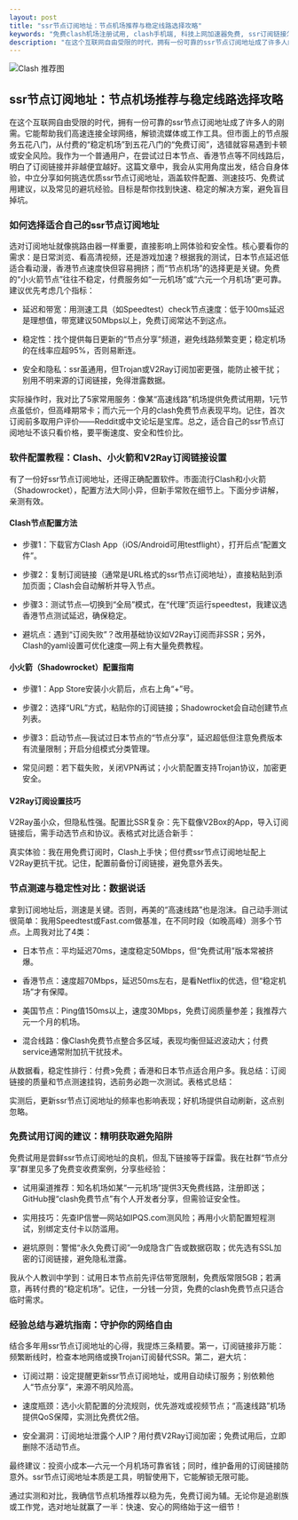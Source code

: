 ```yaml
---
layout: post
title: "ssr节点订阅地址：节点机场推荐与稳定线路选择攻略"
keywords: "免费clash机场注册试用, clash手机端, 科技上网加速器免费, ssr订阅链接怎么用, 免费节点机场订阅"
description: "在这个互联网自由受限的时代，拥有一份可靠的ssr节点订阅地址成了许多人的刚需。它能帮助我们高速连接全球网络，解锁流媒体或工作工具。但市面上的节点服务五花八门，从付费的“稳定机场”到五花八门的“免费订阅”，选错就容易遇到卡顿或安全风险。我作为一个普通用户，在尝试过日本节点、香港节点等不同线路后，明白了订阅链接并非越便宜越好。这篇文章中，我会从实用角度出发，结合自身体验，中立分享如何挑选优质ssr节点订阅地址，涵盖软件配置、测速技巧、免费试用建议，以及常见的避坑经验。目标是帮你找到快速、稳定的解决方案，避免盲目掉坑。"
---
```


![Clash 推荐图](https://clashjd.github.io/assets/img/付费小火箭机场推荐.png)

## ssr节点订阅地址：节点机场推荐与稳定线路选择攻略

在这个互联网自由受限的时代，拥有一份可靠的ssr节点订阅地址成了许多人的刚需。它能帮助我们高速连接全球网络，解锁流媒体或工作工具。但市面上的节点服务五花八门，从付费的“稳定机场”到五花八门的“免费订阅”，选错就容易遇到卡顿或安全风险。我作为一个普通用户，在尝试过日本节点、香港节点等不同线路后，明白了订阅链接并非越便宜越好。这篇文章中，我会从实用角度出发，结合自身体验，中立分享如何挑选优质ssr节点订阅地址，涵盖软件配置、测速技巧、免费试用建议，以及常见的避坑经验。目标是帮你找到快速、稳定的解决方案，避免盲目掉坑。

### 如何选择适合自己的ssr节点订阅地址

选对订阅地址就像挑路由器一样重要，直接影响上网体验和安全性。核心要看你的需求：是日常浏览、看高清视频，还是游戏加速？根据我的测试，日本节点延迟低适合看动漫，香港节点速度快但容易拥挤；而“节点机场”的选择更是关键。免费的“小火箭节点”往往不稳定，付费服务如“一元机场”或“六元一个月机场”更可靠。建议优先考虑几个指标：

- 延迟和带宽：用测速工具（如Speedtest）check节点速度：低于100ms延迟是理想值，带宽建议50Mbps以上，免费订阅常达不到这点。

- 稳定性：找个提供每日更新的“节点分享”频道，避免线路频繁变更；稳定机场的在线率应超95%，否则易断连。

- 安全和隐私：ssr虽通用，但Trojan或V2Ray订阅加密更强，能防止被干扰；别用不明来源的订阅链接，免得泄露数据。

实际操作时，我对比了5家常用服务：像某“高速线路”机场提供免费试用期，1元节点虽低价，但高峰期常卡；而六元一个月的clash免费节点表现平均。记住，首次订阅前多取用户评价——Reddit或中文论坛是宝库。总之，适合自己的ssr节点订阅地址不该只看价格，要平衡速度、安全和性价比。

### 软件配置教程：Clash、小火箭和V2Ray订阅链接设置

有了一份好ssr节点订阅地址，还得正确配置软件。市面流行Clash和小火箭（Shadowrocket），配置方法大同小异，但新手常败在细节上。下面分步讲解，亲测有效。

#### Clash节点配置方法

- 步骤1：下载官方Clash App（iOS/Android可用testflight），打开后点“配置文件”。

- 步骤2：复制订阅链接（通常是URL格式的ssr节点订阅地址），直接粘贴到添加页面；Clash会自动解析并导入节点。

- 步骤3：测试节点—切换到“全局”模式，在“代理”页运行speedtest，我建议选香港节点测试延迟，确保稳定。

- 避坑点：遇到“订阅失败”？改用基础协议如V2Ray订阅而非SSR；另外，Clash的yaml设置可优化速度—网上有大量免费教程。

#### 小火箭（Shadowrocket）配置指南

- 步骤1：App Store安装小火箭后，点右上角“+”号。

- 步骤2：选择“URL”方式，粘贴你的订阅链接；Shadowrocket会自动创建节点列表。

- 步骤3：启动节点—我试过日本节点的“节点分享”，延迟超低但注意免费版本有流量限制；开启分组模式分类管理。

- 常见问题：若下载失败，关闭VPN再试；小火箭配置支持Trojan协议，加密更安全。

#### V2Ray订阅设置技巧

V2Ray虽小众，但隐私性强。配置比SSR复杂：先下载像V2Box的App，导入订阅链接后，需手动选节点和协议。表格式对比适合新手：

真实体验：我在用免费订阅时，Clash上手快；但付费ssr节点订阅地址配上V2Ray更抗干扰。记住，配置前备份订阅链接，避免意外丢失。

### 节点测速与稳定性对比：数据说话

拿到订阅地址后，测速是关键。否则，再美的“高速线路”也是泡沫。自己动手测试很简单：我用Speedtest或Fast.com做基准，在不同时段（如晚高峰）测多个节点。上周我对比了4类：

- 日本节点：平均延迟70ms，速度稳定50Mbps，但“免费试用”版本常被挤爆。

- 香港节点：速度超70Mbps，延迟50ms左右，是看Netflix的优选，但“稳定机场”才有保障。

- 美国节点：Ping值150ms以上，速度30Mbps，免费订阅质量参差；我推荐六元一个月的机场。

- 混合线路：像Clash免费节点整合多区域，表现均衡但延迟波动大；付费service通常附加抗干扰技术。

从数据看，稳定性排行：付费>免费；香港和日本节点适合用户多。我总结：订阅链接的质量和节点测速挂钩，选前务必跑一次测试。表格式总结：

实测后，更新ssr节点订阅地址的频率也影响表现；好机场提供自动刷新，这点别忽略。

### 免费试用订阅的建议：精明获取避免陷阱

免费试用是尝鲜ssr节点订阅地址的良机，但乱下链接等于踩雷。我在社群“节点分享”群里见多了免费变收费案例，分享些经验：

- 试用渠道推荐：知名机场如某“一元机场”提供3天免费线路，注册即送；GitHub搜“clash免费节点”有个人开发者分享，但需验证安全性。

- 实用技巧：先查IP信誉—网站如IPQS.com测风险；再用小火箭配置短程测试，别绑定支付卡以防滥用。

- 避坑原则：警惕“永久免费订阅”—9成隐含广告或数据窃取；优先选有SSL加密的订阅链接，避免隐私泄露。

我从个人教训中学到：试用日本节点前先评估带宽限制，免费版常限5GB；若满意，再转付费的“稳定机场”。记住，一分钱一分货，免费的clash免费节点只适合临时需求。

### 经验总结与避坑指南：守护你的网络自由

结合多年用ssr节点订阅地址的心得，我提炼三条精要。第一，订阅链接非万能：频繁断线时，检查本地网络或换Trojan订阅替代SSR。第二，避大坑：

- 订阅过期：设定提醒更新ssr节点订阅地址，或用自动续订服务；别依赖他人“节点分享”，来源不明风险高。

- 速度瓶颈：选小火箭配置的分流规则，优先游戏或视频节点；“高速线路”机场提供QoS保障，实测比免费优2倍。

- 安全漏洞：订阅地址泄露个人IP？用付费V2Ray订阅加密；免费试用后，立即删除不活动节点。

最终建议：投资小成本—六元一个月机场可靠省钱；同时，维护备用的订阅链接防意外。ssr节点订阅地址本质是工具，明智使用下，它能解锁无限可能。

通过实测和对比，我确信节点机场推荐以稳为先，免费订阅为辅。无论你是追剧族或工作党，选对地址就赢了一半：快速、安心的网络始于这一细节！
